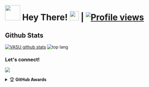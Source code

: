 # <img src="https://i.pinimg.com/originals/01/63/6c/01636c5434cd0462086620c60fdfec16.gif" width="50px"> Hey There! <img src="https://raw.githubusercontent.com/MartinHeinz/MartinHeinz/master/wave.gif" width="30px"> | [![Profile views](https://gpvc.arturio.dev/VasuXD)](https://github.com/VasuXD)



##   **Github Stats**
[![VASU github stats](https://github-readme-stats.vercel.app/api?username=VasuXD&show_icons=true&theme=cobalt&count_private=true)](https://github.com/VasuXD)
![top lang](https://github-readme-stats.vercel.app/api/top-langs?username=VasuXD&show_icons=true&theme=tokyonight&layout=compact)


### Let's connect!
<p>
    <a href="https://t.me/VASUxD" target="blank"><img src="https://img.shields.io/badge/@VASUxD-30302f?style=flat&logo=telegram" /></a>
    </p>
<details>
    <summary>&#127942 <b>GitHub Awards</b></summary><br/>

![Github Trophy](https://github-profile-trophy.vercel.app/?username=VasuXD)

</details

